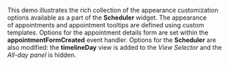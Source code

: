 This demo illustrates the rich collection of&nbsp;the appearance customization options available as&nbsp;a&nbsp;part of&nbsp;the **Scheduler** widget. The appearance of&nbsp;appointments and appointment tooltips are defined using custom templates. Options for the appointment details form are set within the **appointmentFormCreated** event handler. Options for the **Scheduler** are also modified: the **timelineDay** view is&nbsp;added to&nbsp;the _View Selector_ and the _All-day panel_ is&nbsp;hidden.